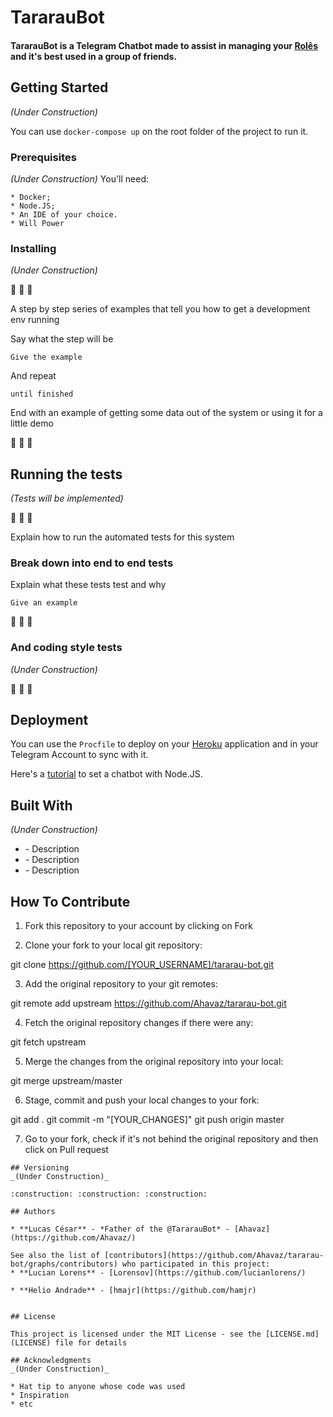 # TararauBot
#### TararauBot is a Telegram Chatbot made to assist in managing your [Rolês](https://www.dicionarioinformal.com.br/rol%C3%AA/) and it's best used in a group of friends.

## Getting Started
_(Under Construction)_

You can use `docker-compose up` on the root folder of the project to run it.

### Prerequisites
_(Under Construction)_
You'll need:

```
* Docker;
* Node.JS;
* An IDE of your choice.
* Will Power
```

### Installing
_(Under Construction)_

:construction: :construction: :construction:

A step by step series of examples that tell you how to get a development env running

Say what the step will be

```
Give the example
```

And repeat

```
until finished
```

End with an example of getting some data out of the system or using it for a little demo

:construction: :construction: :construction:

## Running the tests
_(Tests will be implemented)_

:construction: :construction: :construction:

Explain how to run the automated tests for this system

### Break down into end to end tests

Explain what these tests test and why

```
Give an example
```

:construction: :construction: :construction:

### And coding style tests
_(Under Construction)_

:construction: :construction: :construction:

## Deployment

You can use the `Procfile` to deploy on your [Heroku](https://www.heroku.com/nodejs) application and in your Telegram Account to sync with it.

Here's a [tutorial](https://medium.com/matheus-rossi/telegram-bot-com-nodejs-9e107153046b) to set a chatbot with Node.JS.


## Built With
_(Under Construction)_

* []() - Description
* []() - Description
* []() - Description

## How To Contribute

1. Fork this repository to your account by clicking on Fork

2. Clone your fork to your local git repository:

git clone https://github.com/[YOUR_USERNAME]/tararau-bot.git


3. Add the original repository to your git remotes:

git remote add upstream https://github.com/Ahavaz/tararau-bot.git


4. Fetch the original repository changes if there were any:

git fetch upstream


5. Merge the changes from the original repository into your local:

git merge upstream/master


6. Stage, commit and push your local changes to your fork:

git add .
git commit -m "[YOUR_CHANGES]"
git push origin master


7. Go to your fork, check if it's not behind the original repository and then click on Pull request

```
## Versioning
_(Under Construction)_

:construction: :construction: :construction:

## Authors

* **Lucas César** - *Father of the @TararauBot* - [Ahavaz](https://github.com/Ahavaz/)

See also the list of [contributors](https://github.com/Ahavaz/tararau-bot/graphs/contributors) who participated in this project:
* **Lucian Lorens** - [Lorensov](https://github.com/lucianlorens/)

* **Helio Andrade** - [hmajr](https://github.com/hamjr)


## License

This project is licensed under the MIT License - see the [LICENSE.md](LICENSE) file for details

## Acknowledgments
_(Under Construction)_

* Hat tip to anyone whose code was used
* Inspiration
* etc